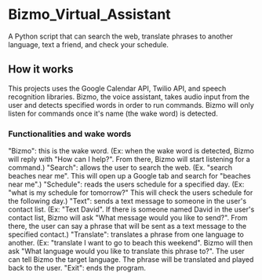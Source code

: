 # Bizmo_Virtual_Assistant
A Python script that can search the web, translate phrases to another language, text a friend, and check your schedule.

## How it works
This projects uses the Google Calendar API, Twilio API, and speech recognition libraries. Bizmo, the voice assistant, takes audio input from the user and detects specified words in order to run commands. Bizmo will only listen for commands once it's name (the wake word) is detected. 

### Functionalities and wake words 
"Bizmo": this is the wake word. (Ex: when the wake word is detected, Bizmo will reply with "How can I help?". From there, Bizmo will start listening for a command.)
"Search": allows the user to search the web. (Ex. "search beaches near me". This will open up a Google tab and search for "beaches near me".) 
"Schedule": reads the users schedule for a specified day. (Ex: "what is my schedule for tomorrow?" This will check the users schedule for the following day.)
"Text": sends a text message to someone in the user's contact list. (Ex: "Text David". If there is someone named David in the user's contact list, Bizmo will ask "What message would you like to send?". From there, the user          can say a phrase that will be sent as a text message to the specified contact.) 
"Translate": translates a phrase from one language to another. (Ex: "translate I want to go to beach this weekend". Bizmo will then ask "What language would you like to translate this phrase to?". The user can tell Bizmo            the target language. The phrase will be translated and played back to the user. 
"Exit": ends the program.





